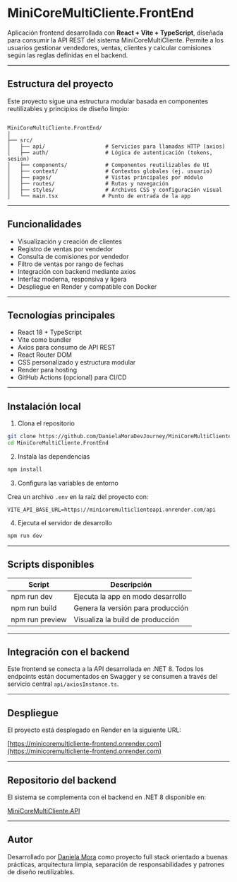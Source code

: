 
# MiniCoreMultiCliente.FrontEnd

Aplicación frontend desarrollada con **React + Vite + TypeScript**, diseñada para consumir la API REST del sistema MiniCoreMultiCliente. Permite a los usuarios gestionar vendedores, ventas, clientes y calcular comisiones según las reglas definidas en el backend.

---

## Estructura del proyecto

Este proyecto sigue una estructura modular basada en componentes reutilizables y principios de diseño limpio:

```

MiniCoreMultiCliente.FrontEnd/
│
├── src/
│   ├── api/                   # Servicios para llamadas HTTP (axios)
│   ├── auth/                  # Lógica de autenticación (tokens, sesión)
│   ├── components/            # Componentes reutilizables de UI
│   ├── context/               # Contextos globales (ej. usuario)
│   ├── pages/                 # Vistas principales por módulo
│   ├── routes/                # Rutas y navegación
│   ├── styles/                # Archivos CSS y configuración visual
│   └── main.tsx              # Punto de entrada de la app

````

---

## Funcionalidades

- Visualización y creación de clientes
- Registro de ventas por vendedor
- Consulta de comisiones por vendedor
- Filtro de ventas por rango de fechas
- Integración con backend mediante axios
- Interfaz moderna, responsiva y ligera
- Despliegue en Render y compatible con Docker

---

## Tecnologías principales

- React 18 + TypeScript
- Vite como bundler
- Axios para consumo de API REST
- React Router DOM
- CSS personalizado y estructura modular
- Render para hosting
- GitHub Actions (opcional) para CI/CD

---

## Instalación local

1. Clona el repositorio

```bash
git clone https://github.com/DanielaMoraDevJourney/MiniCoreMultiCliente.FrontEnd.git
cd MiniCoreMultiCliente.FrontEnd
````

2. Instala las dependencias

```bash
npm install
```

3. Configura las variables de entorno

Crea un archivo `.env` en la raíz del proyecto con:

```
VITE_API_BASE_URL=https://minicoremulticlienteapi.onrender.com/api
```

4. Ejecuta el servidor de desarrollo

```bash
npm run dev
```

---

## Scripts disponibles

| Script          | Descripción                       |
| --------------- | --------------------------------- |
| npm run dev     | Ejecuta la app en modo desarrollo |
| npm run build   | Genera la versión para producción |
| npm run preview | Visualiza la build de producción  |

---

## Integración con el backend

Este frontend se conecta a la API desarrollada en .NET 8. Todos los endpoints están documentados en Swagger y se consumen a través del servicio central `api/axiosInstance.ts`.

---

## Despliegue

El proyecto está desplegado en Render en la siguiente URL:

[https://minicoremulticliente-frontend.onrender.com](https://minicoremulticliente-frontend.onrender.com)

---

## Repositorio del backend

El sistema se complementa con el backend en .NET 8 disponible en:

[MiniCoreMultiCliente.API](https://github.com/DanielaMoraDevJourney/MiniCoreMultiCliente.API.git)

---

## Autor

Desarrollado por [Daniela Mora](https://github.com/DanielaMoraDevJourney) como proyecto full stack orientado a buenas prácticas, arquitectura limpia, separación de responsabilidades y patrones de diseño reutilizables.

